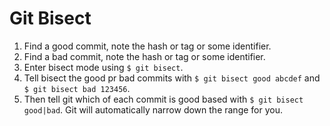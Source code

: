 # Git Bisect

1. Find a good commit, note the hash or tag or some identifier.
2. Find a bad commit, note the hash or tag or some identifier.
3. Enter bisect mode using `$ git bisect`.
4. Tell bisect the good pr bad commits with `$ git bisect good abcdef` and `$
   git bisect bad 123456`.
5. Then tell git which of each commit is good based with `$ git bisect
   good|bad`. Git will automatically narrow down the range for you.
